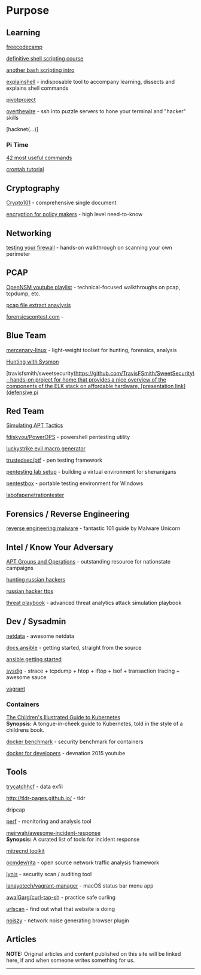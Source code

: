 # Purpose



## Learning

[freecodecamp](https://freecodecamp.com)  

[definitive shell scripting course](https://bash.cyberciti.biz/guide/Main_Page)  

[another bash scripting intro](http://ryanstutorials.net/bash-scripting-tutorial/bash-script.php)  

[explainshell](http://www.explainshell.com/﻿) - indisposable tool to accompany learning, dissects and explains shell commands

[pivotproject](http://pivotproject.org)  

[overthewire](overthewire.org) - ssh into puzzle servers to hone your terminal and "hacker" skills  

[hacknet(...)]


### Pi Time

[42 most useful commands](http://www.circuitbasics.com/useful-raspberry-pi-commands/)  

[crontab tutorial](https://thepihut.com/blogs/raspberry-pi-tutorials/34930820-running-things-regularly-cron)  



## Cryptography

[Crypto101](https://9d0df72831e4b345bb93-4b37fd03e6af34f2323bb971f72f0c0d.ssl.cf5.rackcdn.com/Crypto101.pdf) - comprehensive single document  

[encryption for policy makers](https://www.cs.princeton.edu/~felten/encryption_primer.pdf) - high level need-to-know  


## Networking

[testing your firewall](https://www.digitalocean.com/community/tutorials/how-to-test-your-firewall-configuration-with-nmap-and-tcpdump) - hands-on walkthrough on scanning your own perimeter  


## PCAP

[OpenNSM youtube playlist](https://www.youtube.com/playlist?list=PLhzl7jzJnJGw3NS-bwF63KnSNmO1dUemh) - technical-focused walkthroughs on pcap, tcpdump, etc.

[pcap file extract anaylysis](http://packetreport.com/network-packet-capture-file-extraction-analysis/)  

[forensicscontest.com](http://forensicscontest.com/) -  


## Blue Team

[mercenary-linux](https://hunttools.gitbooks.io/mercenary-linux/content/) - light-weight toolset for hunting, forensics, analysis  

[Hunting with Sysmon](https://onedrive.live.com/redir?resid=D026B4699190F1E6!2843&authkey=!AMvCRTKB_V1J5ow&ithint=file%2cpptx)  

[travisfsmith/sweetsecurity[(https://github.com/TravisFSmith/SweetSecurity) - hands-on project for home that provides a nice overview of the components of the ELK stack on affordable hardware, [presentation link](defensive pi](http://www.irongeek.com/i.php?page=videos/bsidessf2016/bsidessf-110-sweet-security-deploying-a-defensive-raspberry-pi-travis-smith)  


## Red Team

[Simulating APT Tactics](https://gallery.technet.microsoft.com/Advanced-Threat-Analytics-8b0a86bc)  

[fdiskyou/PowerOPS](https://github.com/fdiskyou/PowerOPS) - powershell pentesting utility  

[luckystrike evil macro generator](https://www.shellntel.com/blog/2016/9/13/luckystrike-a-database-backed-evil-macro-generator)  

[trustedsec/ptf](https://github.com/trustedsec/ptf) - pen testing framework  

[pentesting lab setup](http://resources.infosecinstitute.com/setting-pentest-lab-pfsense-virtualbox/) - building a virtual environment for shenanigans

[pentestbox](https://pentestbox.org/) - portable testing environment for Windows

[labofapenetrationtester](http://www.labofapenetrationtester.com/)  


## Forensics / Reverse Engineering

[reverse engineering malware](https://securedorg.github.io/RE101/intro/) - fantastic  101 guide by Malware Unicorn


## Intel / Know Your Adversary

[APT Groups and Operations](https://docs.google.com/spreadsheets/u/1/d/1H9_xaxQHpWaa4O_Son4Gx0YOIzlcBWMsdvePFX68EKU/pubhtml) - outstanding resource for nationstate campaigns

[hunting russian hackers](https://www.wired.com/2017/03/russian-hacker-spy-botnet/)  

[russian hacker ttps](https://medium.com/@chrismcnab/alexseys-ttps-1204d9050551#.pce34us2c)  

[threat playbook](https://gallery.technet.microsoft.com/Advanced-Threat-Analytics-8b0a86bc) - advanced threat analytics attack simulation playbook









## Dev / Sysadmin

[netdata](http://netdata.firehol.org/) - awesome netdata

[docs.ansible](http://docs.ansible.com/) - getting started, straight from the source  

[ansible getting started](https://gorillalogic.com/blog/getting-started-with-ansible/)  

[sysdig](www.sysdig.org) - strace + tcpdump + htop + iftop + lsof + transaction tracing + awesome sauce  

[vagrant]()

### Containers

[The Children's Illustrated Guide to Kubernetes](https://deis.com/blog/2016/kubernetes-illustrated-guide/)  
**Synopsis:** A tongue-in-cheek guide to Kubernetes, told in the style of a childrens book.

[docker benchmark](https://github.com/docker/docker-bench-security) - security benchmark for containers  

[docker for developers](https://developers.redhat.com/video/youtube/czH9qZUusLs/) - devnation 2015 youtube  


## Tools

[trycatchhcf](https://github.com/trycatchhcf/cloakify) - data exfil

http://tldr-pages.github.io/ - tldr

dripcap  

[perf](http://www.tecmint.com/perf-performance-monitoring-and-analysis-tool-for-linux/) - monitoring and analysis tool  

[meirwah/awesome-incident-response](https://github.com/meirwah/awesome-incident-response)  
**Synopsis:** A curated list of tools for incident response  

[mitrecnd toolkit](https://github.com/mitrecnd)  

[ocmdev/rita](https://github.com/ocmdev/rita) - open source network traffic analysis framework  

[lynis](https://cisofy.com/download/lynis/) - security scan / auditing tool  

[lanayotech/vagrant-manager](https://github.com/lanayotech/vagrant-manager) - macOS status bar menu app

[awalGarg/curl-tap-sh](https://github.com/awalGarg/curl-tap-sh) - practice safe curling

[urlscan](https://urlscan.io/) - find out what that website is doing  

[noiszy](https://noiszy.com/) - network noise generating browser plugin


## Articles

**NOTE:** Original articles and content published on this site will be linked here, if and when someone writes something for us.



----
